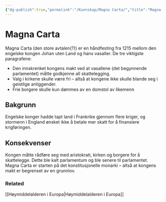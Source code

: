 ```yaml
---
{"dg-publish":true,"permalink":"/Kunnskap/Magna Carta/","title":"Magna Carta","tags":["historie"]}
---
```


# Magna Carta
Magna Carta (den store avtalen(?)) er en håndfesting fra 1215 mellom den engelske kongen Johan uten Land og hans vasaller. De tre viktigste paragrafene:
- Den innskrenket kongens makt ved at vasallene (det begynnende parlamentet) måtte godkjenne all skattelegging. 
- Valg i kirkene skulle være fri – altså at kongene ikke skulle blande seg i geistlige anliggender.
- Frie borgere skulle kun dømmes av en domstol av likemenn

## Bakgrunn
Engelske konger hadde tapt land i Frankrike gjennom flere kriger, og stormenn i England ønsket ikke å betale mer skatt for å finansiere krigføringen.

## Konsekvenser
Kongen måtte rådføre seg med aristokrati, kirken og borgere for å skattelegge. Dette ble kalt parlamentum og ble senere til parlamentet. Magna Carta er starten på det konstitusjonelle monarki – altså at kongens makt er begrenset av en grunnlov.

### Related

[[Høymiddelalderen i Europa\|Høymiddelalderen i Europa]]
